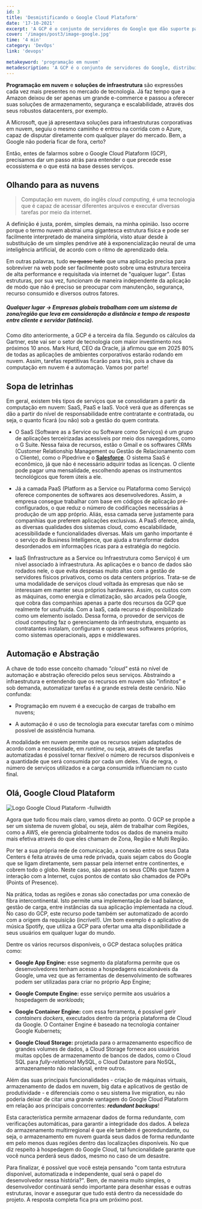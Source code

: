 ```yaml
---
id: 3
title: 'Desmistificando o Google Cloud Plataform'
date: '17-10-2021'
excerpt: 'A GCP é o conjunto de servidores do Google que dão suporte para desenvolvedores nos seus projetos.'
cover: '/images/post3/image-google.jpg'
time: '4 min'
category: 'DevOps'
link: 'devops'

metakeyword: 'programação em nuvem'
metadescription: 'A GCP é o conjunto de servidores do Google, distribuídos no mundo todo e que dão suporte para desenvolvedores nos seus projetos em nuvem.'
---
```


**Programação em nuvem** e **soluções de infraestrutura** são expressões cada vez mais presentes no mercado de tecnologia. Já faz tempo que a Amazon deixou de ser apenas um grande e-commerce e passou a oferecer suas soluções de armazenamento, segurança e escalabilidade, através dos seus robustos datacenters, por exemplo.

A Microsoft, que já apresentava soluções para infraestruturas corporativas em nuvem, seguiu o mesmo caminho e entrou na corrida com o Azure, capaz de disputar diretamente com qualquer player do mercado. Bem, a Google não poderia ficar de fora, certo?

Então, entes de falarmos sobre o Google Cloud Plataform (GCP), precisamos dar um passo atrás para entender o que precede esse ecossistema e o que está na base desses serviços.

## Olhando para as nuvens

> Computação em nuvem, do inglês _cloud computing_, é uma tecnologia que é capaz de acessar diferentes arquivos e executar diversas tarefas por meio da internet.

A definição é justa, porém, simples demais, na minha opinião. Isso ocorre porque o termo nuvem abstrai uma gigantesca estrutura física e pode ser facilmente interpretado de maneira simplória, visto atuar desde à substituição de um simples pendrive até à exponencialização neural de uma inteligência artificial, de acordo com o ritmo de aprendizado dela.

Em outras palavras, tudo <del>ou quase tudo</del> que uma aplicação precisa para sobreviver na web pode ser facilmente posto sobre uma estrutura terceira de alta performance e requisitada via internet de "qualquer lugar". Estas estruturas, por sua vez, funcionam de maneira independente da aplicação de modo que não é preciso se preocupar com manutenção, segurança, recurso consumido e diversos outros fatores.

##### _Qualquer lugar_ → Empresas globais trabalham com um sistema de zona/região que leva em consideração a distância e tempo de resposta entre cliente e servidor (latência).

Como dito anteriormente, a GCP é a terceira da fila. Segundo os cálculos da Gartner, este vai ser o setor de tecnologia com maior investimento nos próximos 10 anos. Mark Hurd, CEO da Oracle, já afirmou que em 2025 80% de todas as aplicações de ambientes corporativos estarão rodando em nuvem. Assim, tarefas repetitivas ficarão para trás, pois a chave da computação em nuvem é a automação. Vamos por parte!

## Sopa de letrinhas

Em geral, existem três tipos de serviços que se consolidaram a partir da computação em nuvem: SaaS, PaaS e IaaS. Você verá que as diferenças se dão a partir do nível de responsabilidade entre contratante e contratada, ou seja, o quanto ficará (ou não) sob a gestão do quem contrata.

- O SaaS (Software as a Service ou Software como Serviços) é um grupo de aplicações terceirizadas acessíveis por meio dos navegadores, como o G Suite. Nessa faixa de recursos, estão o Gmail e os softwares CRMs (Customer Relationship Management ou Gestão de Relacionamento com o Cliente), como o Pipedrive e o **[Salesforce](https://multiedro.com.br/salesCloud.html)**. O sistema SaaS é econômico, já que não é necessário adquirir todas as licenças. O cliente pode pagar uma mensalidade, escolhendo apenas os instrumentos tecnológicos que forem úteis a ele.

- Já a camada PaaS (Platform as a Service ou Plataforma como Serviço) oferece componentes de softwares aos desenvolvedores. Assim, a empresa consegue trabalhar com base em códigos de aplicação pré-configurados, o que reduz o número de codificações necessárias à produção de um app próprio. Aliás, essa camada serve justamente para companhias que preferem aplicações exclusivas. A PaaS oferece, ainda, as diversas qualidades dos sistemas cloud, como escalabilidade, acessibilidade e funcionalidades diversas. Mais um ganho importante é o serviço de Business Intelligence, que ajuda a transformar dados desordenados em informações ricas para a estratégia do negócio.

- IaaS (Infrastructure as a Service ou Infraestrutura como Serviço) é um nível associado à infraestrutura. As aplicações e o banco de dados são rodados nele, o que evita despesas muito altas com a gestão de servidores físicos privativos, como os data centers próprios. Trata-se de uma modalidade de serviços cloud voltada às empresas que não se interessam em manter seus próprios hardwares. Assim, os custos com as máquinas, como energia e climatização, são arcados pela Google, que cobra das companhias apenas a parte dos recursos da GCP que realmente for usufruída. Com a IaaS, cada recurso é disponibilizado como um elemento isolado. Dessa forma, o provedor de serviços de cloud computing faz o gerenciamento da infraestrutura, enquanto as contratantes instalam, configuram e operam seus softwares próprios, como sistemas operacionais, apps e middlewares.

## Automação e Abstração

A chave de todo esse conceito chamado _"cloud"_ está no nível de automação e abstração oferecido pelos seus serviços. Abstraindo a infraestrutura e entendendo que os recursos em nuvem são "infinitos" e sob demanda, automatizar tarefas é a grande estrela deste cenário. Não confunda:

- Programação em nuvem é a execução de cargas de trabalho em nuvens;

- A automação é o uso de tecnologia para executar tarefas com o mínimo possível de assistência humana.

A modalidade em nuvem permite que os recursos sejam adaptados de acordo com a necessidade, em _runtime_, ou seja, através de tarefas automatizadas é possível tornar flexível o número de recursos disponíveis e a quantidade que será consumida por cada um deles. Via de regra, o número de serviços utilizados e a carga consumida influenciam no custo final.

## Olá, Google Cloud Plataform

![Logo Google Cloud Plataform -fullwidth](images/post3/example-logo-gcp.jpg)

Agora que tudo ficou mais claro, vamos direto ao ponto. O GCP se propõe a ser um sistema de nuvem global, ou seja, além de trabalhar com Regiões, como a AWS, ele gerencia globalmente todos os dados de maneira muito mais efetiva através do que eles chamam de Zona, Região e Multi Região.

Por ter a sua própria rede de comunicação, a conexão entre os seus Data Centers é feita através de uma rede privada, quais sejam cabos do Google que se ligam diretamente, sem passar pela internet entre continentes, e cobrem todo o globo. Neste caso, são apenas os seus CDNs que fazem a interação com a Internet, cujos pontos de contato são chamados de POPs (Points of Presence).

Na prática, todas as regiões e zonas são conectadas por uma conexão de fibra intercontinental. Isto permite uma implementação de load balance, gestão de carga, entre instâncias da sua aplicação implementada na cloud. No caso do GCP, este recurso pode também ser automatizado de acordo com a origem da requisição (incrível!). Um bom exemplo é o aplicativo de música Spotify, que utiliza a GCP para ofertar uma alta disponibilidade a seus usuários em qualquer lugar do mundo.

Dentre os vários recursos disponíveis, o GCP destaca soluções prática como:

- **Google App Engine:** esse segmento da plataforma permite que os desenvolvedores tenham acesso a hospedagens escalonáveis da Google, uma vez que as ferramentas de desenvolvimento de softwares podem ser utilizadas para criar no próprio App Engine;

- **Google Compute Engine:** esse serviço permite aos usuários a hospedagem de _workloads_;

- **Google Container Engine:** com essa ferramenta, é possível gerir _containers dockers_, executados dentro da própria plataforma de Cloud da Google. O Container Engine é baseado na tecnologia container Google Kubernets;

- **Google Cloud Storage:** projetada para o armazenamento específico de grandes volumes de dados, a Cloud Storage fornece aos usuários muitas opções de armazenamento de bancos de dados, como o Cloud SQL para _fully-relational_ MySQL, o Cloud Datastore para NoSQL, armazenamento não relacional, entre outros.

Além das suas principais funcionalidades - criação de máquinas virtuais, armazenamento de dados em nuvem, big data e aplicativos de gestão de produtividade - e diferenciais como o seu sistema live migration, eu não poderia deixar de citar uma grande vantagem do Google Cloud Plataform em relação aos principais concorrentes: _**redundant backups**_!

Esta característica permite armazenar dados de forma redundante, com verificações automáticas, para garantir a integridade dos dados. A beleza do armazenamento multirregional é que ele também é georedundante, ou seja, o armazenamento em nuvem guarda seus dados de forma redundante em pelo menos duas regiões dentro das localizações disponíveis. No que diz respeito à hospedagem do Google Cloud, tal funcionalidade garante que você nunca perderá seus dados, mesmo no caso de um desastre.

Para finalizar, é possível que você esteja pensando "com tanta estrutura disponível, automatizada e independente, qual será o papel do desenvolvedor nessa história?". Bem, de maneira muito simples, o desenvolvedor continuará sendo importante para desenhar essas e outras estruturas, inovar e assegurar que tudo está dentro da necessidade do projeto. A resposta completa fica pra um próximo post.
